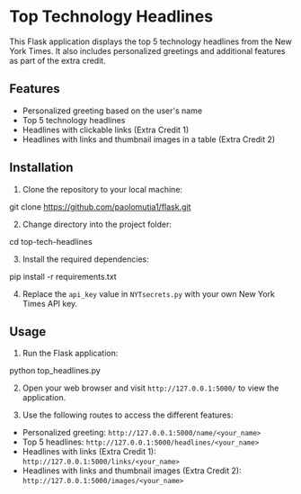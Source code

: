 # Top Technology Headlines

This Flask application displays the top 5 technology headlines from the New York Times. It also includes personalized greetings and additional features as part of the extra credit.

## Features

- Personalized greeting based on the user's name
- Top 5 technology headlines
- Headlines with clickable links (Extra Credit 1)
- Headlines with links and thumbnail images in a table (Extra Credit 2)

## Installation

1. Clone the repository to your local machine:

git clone https://github.com/paolomutia1/flask.git

2. Change directory into the project folder:

cd top-tech-headlines

3. Install the required dependencies:

pip install -r requirements.txt

4. Replace the `api_key` value in `NYTsecrets.py` with your own New York Times API key.

## Usage

1. Run the Flask application:

python top_headlines.py

2. Open your web browser and visit `http://127.0.0.1:5000/` to view the application.

3. Use the following routes to access the different features:

- Personalized greeting: `http://127.0.0.1:5000/name/<your_name>`
- Top 5 headlines: `http://127.0.0.1:5000/headlines/<your_name>`
- Headlines with links (Extra Credit 1): `http://127.0.0.1:5000/links/<your_name>`
- Headlines with links and thumbnail images (Extra Credit 2): `http://127.0.0.1:5000/images/<your_name>`


